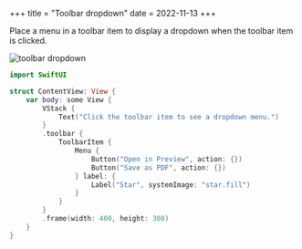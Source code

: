 +++
title = "Toolbar dropdown"
date = 2022-11-13
+++

Place a menu in a toolbar item to display a dropdown when the toolbar item is clicked.

<p><img src="/img/toolbardropdown.png" style="max-width:400px;" alt="toolbar dropdown"></p>

```swift
import SwiftUI

struct ContentView: View {
    var body: some View {
        VStack {
            Text("Click the toolbar item to see a dropdown menu.")
        }
        .toolbar {
            ToolbarItem {
                Menu {
                    Button("Open in Preview", action: {})
                    Button("Save as PDF", action: {})
                } label: {
                    Label("Star", systemImage: "star.fill")
                }
            }
        }
        .frame(width: 400, height: 300)
    }
}
```
